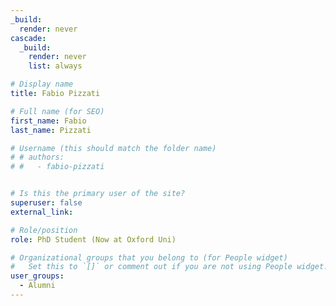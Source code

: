 ```yaml
---
_build:
  render: never
cascade:
  _build:
    render: never
    list: always

# Display name
title: Fabio Pizzati

# Full name (for SEO)
first_name: Fabio
last_name: Pizzati

# Username (this should match the folder name)
# # authors:
# #   - fabio-pizzati


# Is this the primary user of the site?
superuser: false
external_link: 

# Role/position
role: PhD Student (Now at Oxford Uni)

# Organizational groups that you belong to (for People widget)
#   Set this to `[]` or comment out if you are not using People widget.
user_groups:
  - Alumni
---
```

